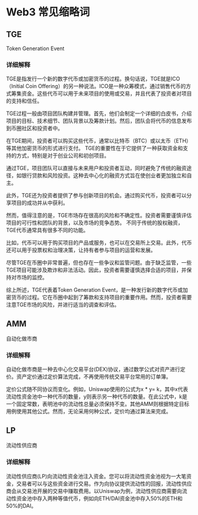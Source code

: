 # Web3 常见缩略词

## TGE

Token Generation Event

### 详细解释

TGE是指发行一个新的数字代币或加密货币的过程。换句话说，TGE就是ICO（Initial Coin Offering）的另一种说法。ICO是一种众筹模式，通过销售代币的方式筹集资金。这些代币可以用于未来项目的使用或交易，并且代表了投资者对项目的支持和信任。

TGE过程一般由项目团队构建并管理。首先，他们会制定一个详细的白皮书，介绍项目的目标、技术细节、团队背景以及筹款计划。然后，团队会将代币的信息发布到币圈社区和投资者中。

在TGE期间，投资者可以购买这些代币，通常以比特币（BTC）或以太币（ETH）等其他加密货币的形式进行支付。 TGE的重要性在于它提供了一种获取资金和支持的方式，特别是对于创业公司和初创项目。

通过TGE，项目团队可以直接与未来用户和投资者互动，同时避免了传统的融资途径，如银行贷款和风险投资。这种去中心化的融资方式旨在使创业者更加独立和自主。

此外，TGE还为投资者提供了参与创新项目的机会。通过购买代币，投资者可以分享项目的成功并从中获利。

然而，值得注意的是，TGE市场存在很高的风险和不确定性。投资者需要谨慎评估项目的可行性和团队的背景，以及市场的竞争态势。 不同于传统的股权融资，TGE代币通常具有很多不同的功能。

比如，代币可以用于购买项目的产品或服务，也可以在交易所上交易。此外，代币还可以用于投票权和治理决策，让持有者参与项目的运营和发展。

尽管TGE在币圈中非常普遍，但也存在一些争议和监管问题。由于缺乏监管，一些TGE项目可能涉及欺诈和非法活动。因此，投资者需要谨慎选择合适的项目，并保持对市场的监控。

综上所述，TGE代表着Token Generation Event，是一种发行新的数字代币或加密货币的过程。它在币圈中起到了筹款和支持项目的重要作用。然而，投资者需要注意TGE市场的风险，并进行适当的调查和评估。

## AMM

自动化做市商

### 详细解释

自动化做市商是一种去中心化交易平台(DEX)协议，通过数学公式对资产进行定价。资产定价通过定价算法完成，不再使用传统交易平台常用的订单簿。

定价公式随不同协议而变化。例如，Uniswap使用的公式为x * y= k，其中x代表流动性资金池中一种代币的数量，y则表示另一种代币的数量。在此公式中，k是一个固定常数，表明池中的流动性总量必须保持不变。其他AMM则根据特定目标用例使用其他公式。然而，无论采用何种公式，定价均通过算法来完成。

## LP

流动性供应商

### 详细解释

流动性供应商(LP)向流动性资金池注入资金。您可以将流动性资金池视为一大笔资金，交易者可以与这些资金进行交易。作为向协议提供流动性的回报，流动性供应商会从交易池开展的交易中赚取费用。以Uniswap为例，流动性供应商需要向流动性资金池中存入两种等值代币，例如向ETH/DAI资金池中存入50%的ETH和50%的DAI。
